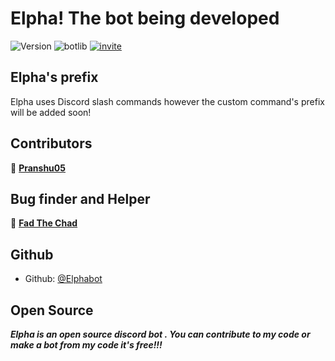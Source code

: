 <h1>Elpha! The bot being developed</h1>


![Version](https://img.shields.io/badge/version-1.0.0-green.svg?cacheSeconds=2592000&style=for-the-badge)
![botlib](https://img.shields.io/badge/powered_by-discord.js-blue?style=for-the-badge)
[![invite](https://img.shields.io/badge/INVITE-ELPHA-yellow?style=for-the-badge)](https://discord.com/oauth2/authorize?client_id=916613852362330133&permissions=8&scope=bot%20applications.commands)


## Elpha's prefix

Elpha uses Discord slash commands however the custom command's prefix will be added soon! 

## Contributors

📜 [**Pranshu05**](https://github.com/pranshu05)

## Bug finder and Helper

📜 [**Fad The Chad**](https://github.com/FadTheChad)

## Github

* Github: [@Elphabot](https://github.com/Elphabot)


## Open Source

***Elpha is an open source discord bot .
You can contribute to my code or make a bot from my code it's free!!!***
